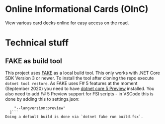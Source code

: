 # Online Informational Cards (OInC)
View various card decks online for easy access on the road.

# Technical stuff
## FAKE as build tool
This project uses [FAKE](https://fake.build) as a local build tool. This only works with .NET Core SDK Version 3 or newer. To install the tool after cloning the repo execute `dotnet tool restore`.
As FAKE uses F# 5 features at the moment (September 2020) you need to have [dotnet core 5 Preview](https://dotnet.microsoft.com/download/dotnet/5.0) installed.
You also need to add F# 5 Preview support for FSI scripts - in VSCode this is done by adding this to settings.json:
```"FSharp.fsiExtraParameters": [
    "--langversion:preview"
  ]```
Doing a default build is done via `dotnet fake run build.fsx`.
